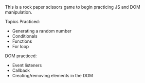 This is a rock paper scissors game to begin practicing JS and DOM manipulation.

Topics Practiced: 
- Generating a random number
- Conditionals
- Functions
- For loop

DOM practiced:
- Event listeners
- Callback
- Creating/removing elements in the DOM
